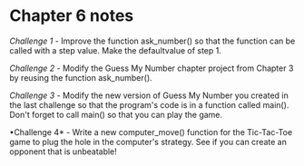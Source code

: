 # Chapter 6 notes

*Challenge 1* - Improve the function ask_number() so that the function can be called with a step value. Make the defaultvalue of step 1.

*Challenge 2* - Modify the Guess My Number chapter project from Chapter 3 by reusing the function ask_number().

*Challenge 3* - Modify the new version of Guess My Number you created in the last challenge so that the program's code is in a function called main(). Don't forget to call main() so that you can play the game.

•Challenge 4* - Write a new computer_move() function for the Tic-Tac-Toe game to plug the hole in the computer's strategy. See if you can create an opponent that is unbeatable!
